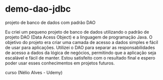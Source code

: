 # demo-dao-jdbc
projeto de banco de dados com padrão DAO

Eu criei um pequeno projeto de banco de dados utilizando o padrão de projeto DAO (Data Acess Object) e a linguagem de programação Java. O objetivo do projeto era criar uma camada de acesso a dados simples e fácil de usar para aplicações. Utilizei o DAO para separar as responsabilidades de acesso a dados da lógica de negócios, permitindo que a aplicação seja escalável e fácil de manter. Estou satisfeito com o resultado final e espero poder usar esses conhecimentos em projetos futuros.

curso (Nélio Alves - Udemy)
